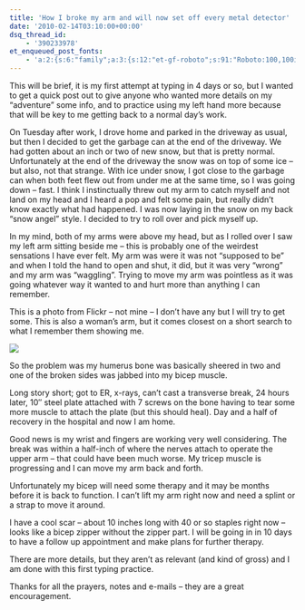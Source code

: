 ```yaml
---
title: 'How I broke my arm and will now set off every metal detector'
date: '2010-02-14T03:10:00+00:00'
dsq_thread_id:
    - '390233978'
et_enqueued_post_fonts:
    - 'a:2:{s:6:"family";a:3:{s:12:"et-gf-roboto";s:91:"Roboto:100,100italic,300,300italic,regular,italic,500,500italic,700,700italic,900,900italic";s:22:"et-gf-roboto-condensed";s:59:"Roboto+Condensed:300,300italic,regular,italic,700,700italic";s:17:"et-gf-roboto-slab";s:51:"Roboto+Slab:100,200,300,regular,500,600,700,800,900";}s:6:"subset";a:7:{i:0;s:9:"latin-ext";i:1;s:5:"greek";i:2;s:9:"greek-ext";i:3;s:10:"vietnamese";i:4;s:8:"cyrillic";i:5;s:5:"latin";i:6;s:12:"cyrillic-ext";}}'
---
```


This will be brief, it is my first attempt at typing in 4 days or so, but I wanted to get a quick post out to give anyone who wanted more details on my “adventure” some info, and to practice using my left hand more because that will be key to me getting back to a normal day’s work.

On Tuesday after work, I drove home and parked in the driveway as usual, but then I decided to get the garbage can at the end of the driveway. We had gotten about an inch or two of new snow, but that is pretty normal. Unfortunately at the end of the driveway the snow was on top of some ice – but also, not that strange. With ice under snow, I got close to the garbage can when both feet flew out from under me at the same time, so I was going down – fast. I think I instinctually threw out my arm to catch myself and not land on my head and I heard a pop and felt some pain, but really didn’t know exactly what had happened. I was now laying in the snow on my back “snow angel” style. I decided to try to roll over and pick myself up.

In my mind, both of my arms were above my head, but as I rolled over I saw my left arm sitting beside me – this is probably one of the weirdest sensations I have ever felt. My arm was were it was not “supposed to be” and when I told the hand to open and shut, it did, but it was very “wrong” and my arm was “waggling”. Trying to move my arm was pointless as it was going whatever way it wanted to and hurt more than anything I can remember.

This is a photo from Flickr – not mine – I don’t have any but I will try to get some. This is also a woman’s arm, but it comes closest on a short search to what I remember them showing me.

 ![](/image.axd?picture=2010%2f2%2fhumerus_break.jpg)

So the problem was my humerus bone was basically sheered in two and one of the broken sides was jabbed into my bicep muscle.

Long story short; got to ER, x-rays, can’t cast a transverse break, 24 hours later, 10″ steel plate attached with 7 screws on the bone having to tear some more muscle to attach the plate (but this should heal). Day and a half of recovery in the hospital and now I am home.

Good news is my wrist and fingers are working very well considering. The break was within a half-inch of where the nerves attach to operate the upper arm – that could have been much worse. My tricep muscle is progressing and I can move my arm back and forth.

Unfortunately my bicep will need some therapy and it may be months before it is back to function. I can’t lift my arm right now and need a splint or a strap to move it around.

I have a cool scar – about 10 inches long with 40 or so staples right now – looks like a bicep zipper without the zipper part. I will be going in in 10 days to have a follow up appointment and make plans for further therapy.

There are more details, but they aren’t as relevant (and kind of gross) and I am done with this first typing practice.

Thanks for all the prayers, notes and e-mails – they are a great encouragement.